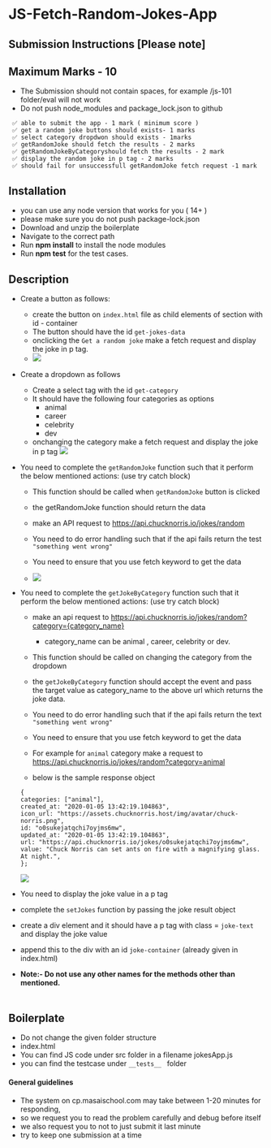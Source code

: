# JS-Fetch-Random-Jokes-App

## Submission Instructions [Please note]

## Maximum Marks - 10

- The Submission should not contain spaces, for example /js-101 folder/eval will not work
- Do not push node_modules and package_lock.json to github

```
 ✅ able to submit the app - 1 mark ( minimum score )
 ✅ get a random joke buttons should exists- 1 marks
 ✅ select category dropdwon should exists - 1marks
 ✅ getRandomJoke should fetch the results - 2 marks
 ✅ getRandomJokeByCategoryshould fetch the results - 2 mark
 ✅ display the random joke in p tag - 2 marks
 ✅ should fail for unsuccessfull getRandomJoke fetch request -1 mark
```

## Installation

- you can use any node version that works for you ( 14+ )
- please make sure you do not push package-lock.json
- Download and unzip the boilerplate
- Navigate to the correct path
- Run **npm install** to install the node modules
- Run **npm test** for the test cases.

## Description

- Create a button as follows:

  - create the button on `index.html` file as child elements of section with id - container
  - The button should have the id `get-jokes-data`
  - onclicking the `Get a random joke` make a fetch request and display the joke in p tag.
  - ![](https://i.imgur.com/Ky0Yf3i.png)

- Create a dropdown as follows

  - Create a select tag with the id `get-category`
  - It should have the following four categories as options
    - animal
    - career
    - celebrity
    - dev
  - onchanging the category make a fetch request and display the joke in p tag
    ![](https://i.imgur.com/PMv8p0b.png)

- You need to complete the `getRandomJoke` function such that it perform the below mentioned actions: (use try catch block)

  - This function should be called when `getRandomJoke` button is clicked
  - the getRandomJoke function should return the data
  - make an API request to
    https://api.chucknorris.io/jokes/random

  - You need to do error handling such that if the api fails return the test `"something went wrong"`
  - You need to ensure that you use fetch keyword to get the data
  - ![](https://i.imgur.com/IIaeX6E.png)

- You need to complete the `getJokeByCategory` function such that it perform the below mentioned actions: (use try catch block)

  - make an api request to https://api.chucknorris.io/jokes/random?category={category_name}
    - category_name can be animal , career, celebrity or dev.
  - This function should be called on changing the category from the dropdown
  - the `getJokeByCategory` function should accept the event and pass the target value as category_name to the above url which returns the joke data.
  - You need to do error handling such that if the api fails return the text `"something went wrong"`
  - You need to ensure that you use fetch keyword to get the data
  - For example for `animal` category make a request to https://api.chucknorris.io/jokes/random?category=animal

  - below is the sample response object

  ```
  {
  categories: ["animal"],
  created_at: "2020-01-05 13:42:19.104863",
  icon_url: "https://assets.chucknorris.host/img/avatar/chuck-norris.png",
  id: "o0sukejatqchi7oyjms6mw",
  updated_at: "2020-01-05 13:42:19.104863",
  url: "https://api.chucknorris.io/jokes/o0sukejatqchi7oyjms6mw",
  value: "Chuck Norris can set ants on fire with a magnifying glass. At night.",
  };
  ```

  ![](https://i.imgur.com/kWrJkyM.png)

- You need to display the joke value in a p tag
- complete the `setJokes` function by passing the joke result object
- create a div element and it should have a p tag with class = `joke-text` and display the joke value
- append this to the div with an id `joke-container` (already given in index.html)
- **Note:- Do not use any other names for the methods other than mentioned.**

  ####

  ```

  ```

## Boilerplate

- Do not change the given folder structure
- index.html
- You can find JS code under src folder in a filename jokesApp.js
- you can find the testcase under `__tests__ ` folder

#### General guidelines

- The system on cp.masaischool.com may take between 1-20 minutes for responding,
- so we request you to read the problem carefully and debug before itself
- we also request you to not to just submit it last minute
- try to keep one submission at a time
